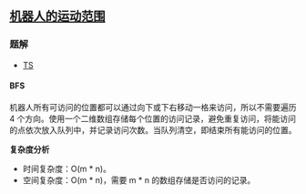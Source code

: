## [机器人的运动范围](https://leetcode-cn.com/problems/ji-qi-ren-de-yun-dong-fan-wei-lcof/)
### 题解
+ [TS](../../ts/lcof/13.ts)

#### BFS
机器人所有可访问的位置都可以通过向下或下右移动一格来访问，所以不需要遍历 4 个方向。使用一个二维数组存储每个位置的访问记录，避免重复访问，将能访问的点依次放入队列中，并记录访问次数。当队列清空，即结束所有能访问的位置。

**复杂度分析**
+ 时间复杂度：O(m * n)。
+ 空间复杂度：O(m * n)，需要 m * n 的数组存储是否访问的记录。